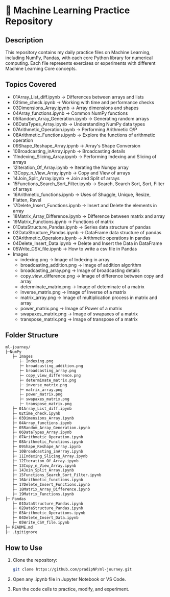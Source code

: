 # 📌 Machine Learning Practice Repository

## Description
This repository contains my daily practice files on Machine Learning, including NumPy, Pandas, with each core Python library for numerical computing. Each file represents exercises or experiments with different Machine Learning Core concepts.

## Topics Covered
- 01Array_List_diff.ipynb → Differences between arrays and lists  
- 02time_check.ipynb → Working with time and performance checks  
- 03Dimensions_Array.ipynb → Array dimensions and shapes  
- 04Array_functions.ipynb → Common NumPy functions  
- 05Random_Array_Generation.ipynb → Generating random arrays  
- 06DataTypes_Array.ipynb → Understanding NumPy data types
- 07Arithmetic_Operation.ipynb → Performing Arithmetic O/P
- 08Arithmetic_Functions.ipynb → Explore the functions of arithmetic operation
- 09Shape_Reshape_Array.ipynb → Array's Shape Conversion
- 10Broadcasting_inArray.ipynb → Broadcasting details
- 11Indexing_Slicing_Array.ipynb → Performing Indexing and Slicing of arrays
- 12Iteration_Of_Array.ipynb → Iterating the Numpy array
- 13Copy_n_View_Array.ipynb → Copy and View of arrays
- 14Join_Split_Array.ipynb → Join and Split of arrays
- 15Functions_Search_Sort_Filter.ipynb → Search, Search Sort, Sort, Filter of arrays
- 16Arithmetic_functions.ipynb → Uses of Shuggle, Unique, Resize, Flatten, Ravel
- 17Delete_Insert_Functions.ipynb → Insert and Delete the elements in array
- 18Matrix_Array_Difference.ipynb → Difference between matrix and array
- 19Matrix_Functions.ipynb → Functions of matrix
- 01DataStructure_Pandas.ipynb → Series data structure of pandas
- 02DataStructure_Pandas.ipynb → DataFrame data structure of pandas
- 03Arithmetic_Operaions.ipynb → Arithmetic operations in pandas
- 04Delete_Insert_Data.ipynb → Delete and Insert the Data in DataFrame
- 05Write_CSV_file.ipynb → How to write a csv file in Pandas
- Images
   - indexing.png → Image of Indexing in array
   - broadcasting_addition.png → Image of addition algorithm
   - broadcasting_array.png → Image of broadcasting details
   - copy_view_difference.png → Image of difference between copy and array
   - determinate_matrix.png → Image of deteminate of a matrix
   - inverse_matrix.png → Image of Inverse of a matrix
   - matrix_array.png → Image of multiplication process in matrix and array
   - power_matrix.png → Image of Power of a matrix
   - swapaxes_matrix.png → Image of swapaxes of a matrix
   - transpose_matrix.png → Image of transpose of a matrix

## Folder Structure
``` bash
ml-journey/
├─NumPy
   ├─ Images
      ├─ Indexing.png
      ├─ broadcasting_addition.png
      ├─ broadcasting_array.png
      ├─ copy_view_difference.png
      ├─ determinate_matrix.png
      ├─ inverse_matrix.png
      ├─ matrix_array.png
      ├─ power_matrix.png
      ├─ swapaxes_matrix.png
      ├─ transpose_matrix.png
   ├─ 01Array_List_diff.ipynb
   ├─ 02time_check.ipynb
   ├─ 03Dimensions_Array.ipynb
   ├─ 04Array_functions.ipynb
   ├─ 05Random_Array_Generation.ipynb
   ├─ 06DataTypes_Array.ipynb
   ├─ 07Arithmetic_Operation.ipynb
   ├─ 08Arithmetic_Functions.ipynb
   ├─ 09Shape_Reshape_Array.ipynb
   ├─ 10Broadcasting_inArray.ipynb
   ├─ 11Indexing_Slicing_Array.ipynb
   ├─ 12Iteration_Of_Array.ipynb
   ├─ 13Copy_n_View_Array.ipynb
   ├─ 14Join_Split_Array.ipynb
   ├─ 15Functions_Search_Sort_Filter.ipynb
   ├─ 16Arithmetic_functions.ipynb
   ├─ 17Delete_Insert_Functions.ipynb
   ├─ 18Matrix_Array_Difference.ipynb
   ├─ 19Matrix_Functions.ipynb
├─ Pandas
   ├─ 01DataStructure_Pandas.ipynb
   ├─ 02DataStructure_Pandas.ipynb
   ├─ 03Arithmetic_Operations.ipynb
   ├─ 04Delete_Insert_Data.ipynb
   ├─ 05Write_CSV_file.ipynb
├─ README.md
├─ .igitignore
```


## How to Use
1. Clone the repository:  
   ```bash
   git clone https://github.com/pradipNP/ml-journey.git
2. Open any .ipynb file in Jupyter Notebook or VS Code.

3. Run the code cells to practice, modify, and experiment.
